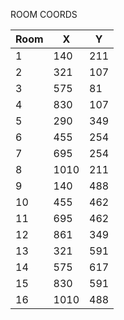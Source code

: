 ROOM COORDS

| Room  | X | Y |
| ---- | ---- | ---- |
| 1  | 140 | 211 |
| 2  | 321 | 107 |
| 3  | 575 | 81 |
| 4  | 830 | 107 |
| 5  | 290 | 349 |
| 6  | 455 | 254 |
| 7  | 695 | 254 |
| 8  | 1010 | 211 |
| 9  | 140 | 488 |
| 10  | 455 | 462 |
| 11  | 695 | 462 |
| 12  | 861 | 349 |
| 13  | 321 | 591 |
| 14  | 575 | 617 |
| 15  | 830 | 591 |
| 16  | 1010 | 488 |
